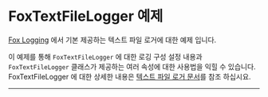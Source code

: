 # FoxTextFileLogger 예제

[Fox Logging](/doc/manual/logging/) 에서 기본 제공하는 텍스트 파일 로거에 대한 예제 입니다.

이 예제를 통해 `FoxTextFileLogger` 에 대한 로깅 구성 설정 내용과 `FoxTextFileLogger` 클래스가 제공하는 여러 속성에 대한 사용법을 익힐 수 있습니다. FoxTextFileLogger 에 대한 상세한 내용은 [텍스트 파일 로거 문서](/doc/manual/logging/textfilelogger.md)를 참조 하십시요.

---
